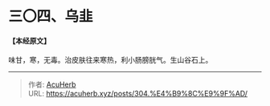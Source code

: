 # 三〇四、乌韭


#### 【本经原文】
味甘，寒，无毒。治皮肤往来寒热，利小肠膀胱气。生山谷石上。

---

> 作者: [AcuHerb](https://acuherb.xyz)  
> URL: https://acuherb.xyz/posts/304.%E4%B9%8C%E9%9F%AD/  

